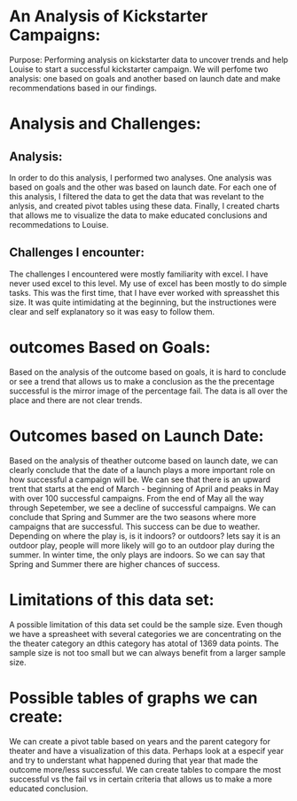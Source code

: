 # An Analysis of Kickstarter Campaigns:
Purpose: Performing analysis on kickstarter data to uncover trends and help Louise to start a successful kickstarter campaign. We will perfome two analysis: one based on goals and another based on launch date and make recommendations based in our findings.


# Analysis and Challenges:
 ## Analysis:
In order to do this analysis, I performed two analyses. One analysis was based on goals and the other was based on launch date. For each one of this analysis, I filtered the data to get the data that was revelant to the anlysis, and created pivot tables using these data. Finally, I created charts that allows me to visualize the data to make educated conclusions and recommedations to Louise.
 ## Challenges I encounter: 
 The challenges I encountered were mostly familiarity with excel. I have never used excel to this level. My use of excel has been mostly to do simple tasks. This was the first time, that I have ever worked with spreasshet this size. It was quite intimidating at the beginning, but the instructiones were clear and self explanatory so it was easy to follow them. 


# outcomes Based on Goals:
Based on the analysis of the outcome based on goals, it is hard to conclude or see a trend that allows us to make a conclusion as the the precentage successful is the mirror image of the percentage fail. The data is all over the place and there are not clear trends.

# Outcomes based on Launch Date:
Based on the analysis of theather outcome based on launch date, we can clearly conclude that the date of a launch plays a more important role on how successful a campaign will be. We can see that there is an upward trent that starts at the end of March - beginning of April and peaks in May with over 100 successful campaigns. From the end of May all the way through Sepetember, we see a decline of successful campaigns. We can conclude that Spring and Summer are the two seasons where more campaigns that are successful. This success can be due to weather. Depending on where the play is, is it indoors? or outdoors? lets say it is an outdoor play, people will more likely will go to an outdoor play during the summer. In winter time, the only plays are indoors. So we can say that Spring and Summer there are higher chances of success.

# Limitations of this data set:
A possible limitation of this data set could be the sample size. Even though we have a spreasheet with several categories we are concentrating on the the theater category an dthis category has atotal of 1369 data points. The sample size is not too small but we can always benefit from a larger sample size.

# Possible tables of graphs we can create:
We can create a pivot table based on years and the parent category for theater and have a visualization of this data. Perhaps look at a especif year and try to understant what happened during that year that made the outcome more/less successful. We can create tables to compare the most successful vs the fail vs in certain criteria that allows us to make a more educated conclusion.
